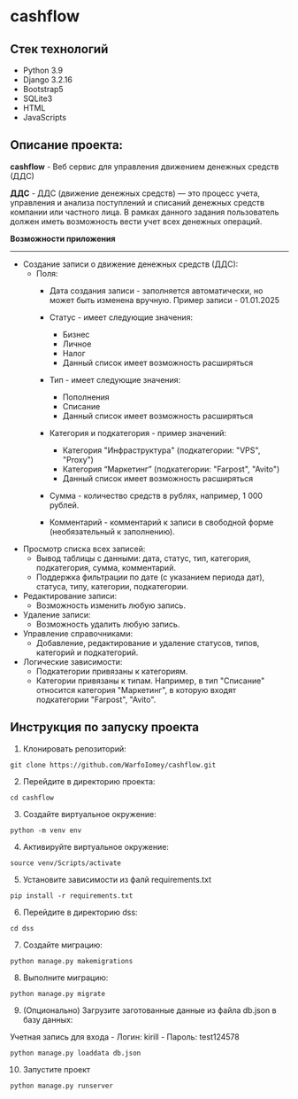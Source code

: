# cashflow

## Стек технологий
- Python 3.9
- Django 3.2.16
- Bootstrap5
- SQLite3
- HTML
- JavaScripts
## Описание проекта:

**cashflow** - Веб сервис для управления движением денежных средств (ДДС)

**ДДС** - ДДС (движение денежных средств) — это процесс учета, управления и анализа поступлений и списаний денежных средств компании или частного лица. В рамках данного задания пользователь должен иметь возможность вести учет всех денежных операций.

**Возможности приложения**
____

- Создание записи  о движение денежных средств (ДДС):
  - Поля:
    - Дата создания записи - заполняется автоматически, но может быть изменена вручную. Пример записи - 01.01.2025
    - Статус - имеет следующие значения:

        - Бизнес
        - Личное
        - Налог
        - Данный список имеет возможность расширяться
    - Тип - имеет следующие значения:
      - Пополнения
      - Списание
      - Данный список имеет возможность расширяться
    - Категория и подкатегория - пример значений:
      - Категория "Инфраструктура" (подкатегории: "VPS", "Proxy")
      - Категория “Маркетинг” (подкатегории: "Farpost", "Avito")
      - Данный список имеет возможность расширяться
    - Сумма - количество средств в рублях, например, 1 000 рублей.
    - Комментарий - комментарий к записи в свободной форме (необязательный к заполнению).
- Просмотр списка всех записей:
  - Вывод таблицы с данными: дата, статус, тип, категория, подкатегория, сумма, комментарий.
  - Поддержка фильтрации  по дате (с указанием периода дат), статуса, типу, категории, подкатегории.
- Редактирование записи:
  - Возможность изменить любую запись.
- Удаление записи:
  - Возможность удалить любую запись.
- Управление справочниками:
  - Добавление, редактирование и удаление статусов, типов, категорий и подкатегорий.
- Логические зависимости:
  - Подкатегории привязаны к категориям.
  - Категории привязаны к типам. Например, в тип "Списание" относится категория "Маркетинг", в которую входят подкатегории "Farpost", "Avito".

## Инструкция по запуску проекта

1. Клонировать репозиторий:
```
git clone https://github.com/WarfoIomey/cashflow.git
```
2. Перейдите в директорию проекта:
```
cd cashflow
```
3. Создайте виртуальное окружение:
```
python -m venv env
```
4. Активируйте виртуальное окружение:
```
source venv/Scripts/activate
```
5. Установите зависимости из фалй requirements.txt
```
pip install -r requirements.txt
```
6. Перейдите в директорию dss:
```
cd dss
```
7. Создайте миграцию:
```
python manage.py makemigrations
```
8. Выполните миграцию:
```
python manage.py migrate
```
9. (Опционально) Загрузите заготованные данные из файла db.json в базу данных:

  Учетная запись для входа
    - Логин: kirill
    - Пароль: test124578
```
python manage.py loaddata db.json
```
10.  Запустите проект
```
python manage.py runserver
```



